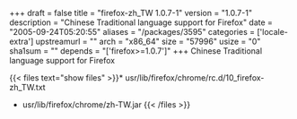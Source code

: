 +++
draft = false
title = "firefox-zh_TW 1.0.7-1"
version = "1.0.7-1"
description = "Chinese Traditional language support for Firefox"
date = "2005-09-24T05:20:55"
aliases = "/packages/3595"
categories = ['locale-extra']
upstreamurl = ""
arch = "x86_64"
size = "57996"
usize = "0"
sha1sum = ""
depends = "['firefox>=1.0.7']"
+++
Chinese Traditional language support for Firefox

{{< files text="show files" >}}* usr/lib/firefox/chrome/rc.d/10_firefox-zh_TW.txt
* usr/lib/firefox/chrome/zh-TW.jar
{{< /files >}}